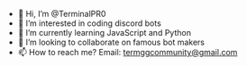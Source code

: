 - 👋 Hi, I’m @TerminalPR0
- 👀 I’m interested in coding discord bots
- 🌱 I’m currently learning JavaScript and Python
- 💞️ I’m looking to collaborate on famous bot makers
- 📫 How to reach me? Email: termggcommunity@gmail.com

<!---
TerminalPR0/TerminalPR0 is a ✨ special ✨ repository because its `README.md` (this file) appears on your GitHub profile.
You can click the Preview link to take a look at your changes.
--->

